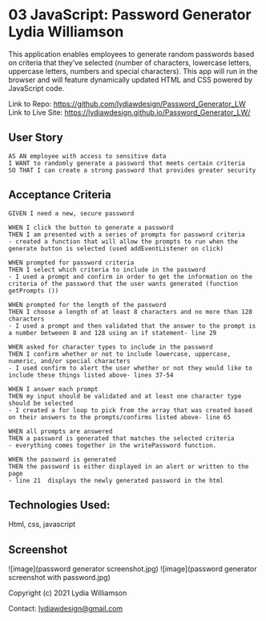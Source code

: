 # 03 JavaScript: Password Generator Lydia Williamson

This application enables employees to generate random passwords based on criteria that they’ve selected (number of characters, lowercase letters, uppercase letters, numbers and special characters). This app will run in the browser and will feature dynamically updated HTML and CSS powered by JavaScript code. 

Link to Repo: https://github.com/lydiawdesign/Password_Generator_LW
Link to Live Site: https://lydiawdesign.github.io/Password_Generator_LW/

## User Story

```
AS AN employee with access to sensitive data
I WANT to randomly generate a password that meets certain criteria
SO THAT I can create a strong password that provides greater security
```

## Acceptance Criteria

```
GIVEN I need a new, secure password

WHEN I click the button to generate a password
THEN I am presented with a series of prompts for password criteria
- created a function that will allow the prompts to run when the generate button is selected (used addEventListener on click)

WHEN prompted for password criteria
THEN I select which criteria to include in the password
- I used a prompt and confirm in order to get the information on the criteria of the password that the user wants generated (function getPrompts ())

WHEN prompted for the length of the password
THEN I choose a length of at least 8 characters and no more than 128 characters
- I used a prompt and then validated that the answer to the prompt is a number betweeen 8 and 128 using an if statement- line 29

WHEN asked for character types to include in the password
THEN I confirm whether or not to include lowercase, uppercase, numeric, and/or special characters
- I used confirm to alert the user whether or not they would like to include these things listed above- lines 37-54

WHEN I answer each prompt
THEN my input should be validated and at least one character type should be selected
- I created a for loop to pick from the array that was created based on their answers to the prompts/confirms listed above- line 65

WHEN all prompts are answered
THEN a password is generated that matches the selected criteria
- everything comes together in the writePassword function. 

WHEN the password is generated
THEN the password is either displayed in an alert or written to the page
- line 21  displays the newly generated password in the html
```
## Technologies Used: 
Html, css, javascript

## Screenshot
![image](password generator screenshot.jpg)
![image](password generator screenshot with password.jpg)

Copyright (c) 2021 Lydia Williamson

Contact: lydiawdesign@gmail.com

